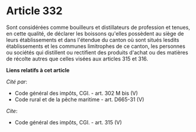 # Article 332

Sont considérées comme bouilleurs et distillateurs de profession et tenues, en cette qualité, de déclarer les boissons
qu'elles possèdent au siège de leurs établissements et dans l'étendue du canton où sont situés lesdits établissements et les
communes limitrophes de ce canton, les personnes ou sociétés qui distillent ou rectifient des produits d'achat ou des
matières de récolte autres que celles visées aux articles 315 et 316.

**Liens relatifs à cet article**

_Cité par_:

  - Code général des impôts, CGI. - art. 302 M bis (V)
  - Code rural et de la pêche maritime - art. D665-31 (V)

_Cite_:

  - Code général des impôts, CGI. - art. 315 (V)
